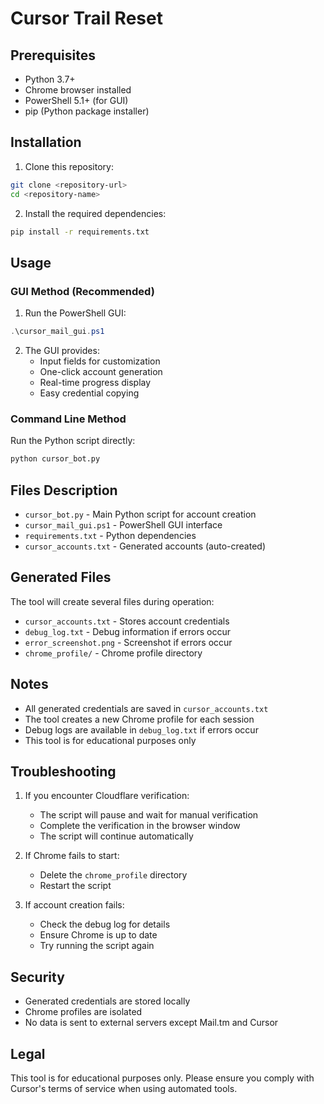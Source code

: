 # Cursor Trail Reset


## Prerequisites

- Python 3.7+
- Chrome browser installed
- PowerShell 5.1+ (for GUI)
- pip (Python package installer)

## Installation

1. Clone this repository:
```bash
git clone <repository-url>
cd <repository-name>
```

2. Install the required dependencies:
```bash
pip install -r requirements.txt
```

## Usage

### GUI Method (Recommended)
1. Run the PowerShell GUI:
```powershell
.\cursor_mail_gui.ps1
```

2. The GUI provides:
   - Input fields for customization
   - One-click account generation
   - Real-time progress display
   - Easy credential copying

### Command Line Method
Run the Python script directly:
```bash
python cursor_bot.py
```

## Files Description

- `cursor_bot.py` - Main Python script for account creation
- `cursor_mail_gui.ps1` - PowerShell GUI interface
- `requirements.txt` - Python dependencies
- `cursor_accounts.txt` - Generated accounts (auto-created)

## Generated Files

The tool will create several files during operation:
- `cursor_accounts.txt` - Stores account credentials
- `debug_log.txt` - Debug information if errors occur
- `error_screenshot.png` - Screenshot if errors occur
- `chrome_profile/` - Chrome profile directory

## Notes

- All generated credentials are saved in `cursor_accounts.txt`
- The tool creates a new Chrome profile for each session
- Debug logs are available in `debug_log.txt` if errors occur
- This tool is for educational purposes only

## Troubleshooting

1. If you encounter Cloudflare verification:
   - The script will pause and wait for manual verification
   - Complete the verification in the browser window
   - The script will continue automatically

2. If Chrome fails to start:
   - Delete the `chrome_profile` directory
   - Restart the script

3. If account creation fails:
   - Check the debug log for details
   - Ensure Chrome is up to date
   - Try running the script again

## Security

- Generated credentials are stored locally
- Chrome profiles are isolated
- No data is sent to external servers except Mail.tm and Cursor

## Legal

This tool is for educational purposes only. Please ensure you comply with Cursor's terms of service when using automated tools. 